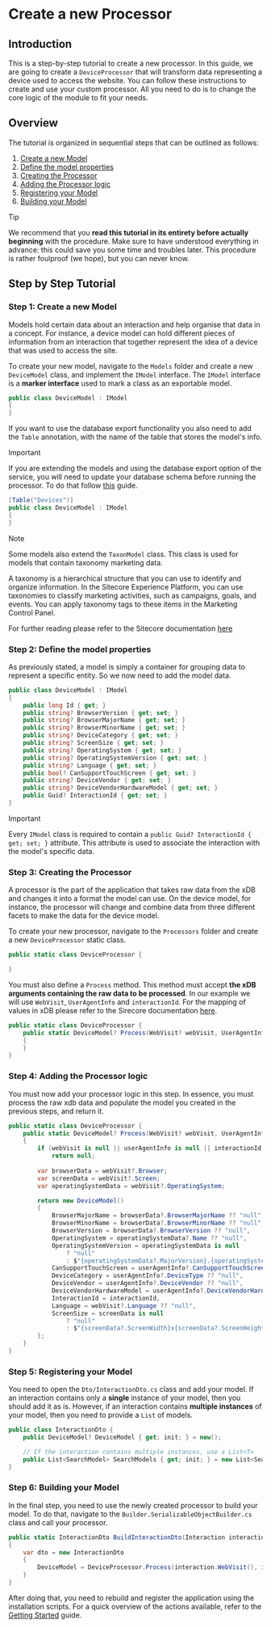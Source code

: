 # Create a new Processor

## Introduction

This is a step-by-step tutorial to create a new processor. In this guide, we are going to create a `DeviceProcessor` that will transform data representing a device used to access the website. You can follow these instructions to create and use your custom processor. All you need to do is to change the core logic of the module to fit your needs.

## Overview

The tutorial is organized in sequential steps that can be outlined as follows:

1. [Create a new Model](#step-1-create-a-new-model)
2. [Define the model properties](#step-2-define-the-model-properties)
3. [Creating the Processor](#step-3-creating-the-processor)
4. [Adding the Processor logic](#step-4-adding-the-processor-logic)
5. [Registering your Model](#step-5-registering-your-model)
6. [Building your Model](#step-6-building-your-model)

> [!TIP]
> We recommend that you **read this tutorial in its entirety before actually beginning** with the procedure.
> Make sure to have understood everything in advance: this could save you some time and troubles later. This 
> procedure is rather foulproof (we hope), but you can never know.

## Step by Step Tutorial

### Step 1: Create a new Model

Models hold certain data about an interaction and help organise that data in a concept. For instance, a device model can hold different pieces of information from an interaction that together represent the idea of a device that was used to access the site. 

To create your new model, navigate to the `Models` folder and create a new `DeviceModel` class, and implement the `IModel` interface. The `IModel` interface is a **marker interface** used to mark a class as an exportable model.

```cs
public class DeviceModel : IModel 
{
}
```

If you want to use the database export functionality you also need to add the `Table` annotation, with the name of the table that stores the model's info.

> [!IMPORTANT]
> If you are extending the models and using the database export option of the service, you will need to update your database schema before running the processor. To do that follow [this]() guide.

```cs
[Table("Devices")]
public class DeviceModel : IModel 
{
}
```


> [!NOTE]
> Some models also extend the `TaxonModel` class. This class is used for models that contain taxonomy marketing data.
>  
> A taxonomy is a hierarchical structure that you can use to identify and organize information. In the Sitecore Experience Platform, you can use taxonomies to classify marketing activities, such as campaigns, goals, and events. You can apply taxonomy tags to these items in the Marketing Control Panel.
>
> For further reading please refer to the Sitecore documentation [here](https://doc.sitecore.com/xp/en/users/103/sitecore-experience-platform/marketing-taxonomies.html)

### Step 2: Define the model properties

As previously stated, a model is simply a container for grouping data to represent a specific entity. So we now need to add the model data.

```cs
public class DeviceModel : IModel
{
    public long Id { get; }
    public string? BrowserVersion { get; set; }
    public string? BrowserMajorName { get; set; }
    public string? BrowserMinorName { get; set; }
    public string? DeviceCategory { get; set; }
    public string? ScreenSize { get; set; }
    public string? OperatingSystem { get; set; }
    public string? OperatingSystemVersion { get; set; }
    public string? Language { get; set; }
    public bool? CanSupportTouchScreen { get; set; }
    public string? DeviceVendor { get; set; }
    public string? DeviceVendorHardwareModel { get; set; }
    public Guid? InteractionId { get; set; }
}
```

> [!IMPORTANT]  
> Every `IModel` class is required to contain a `public Guid? InteractionId { get; set; }` attribute. This attribute is used to associate the interaction with the model's specific data.

### Step 3: Creating the Processor

A processor is the part of the application that takes raw data from the xDB and changes it into a format the model can use. On the device model, for instance, the processor will change and combine data from three different facets to make the data for the device model.

To create your new processor, navigate to the `Processors` folder and create a new `DeviceProcessor` static class.  

```cs
public static class DeviceProcessor {

}
```

You must also define a `Process` method. This method must accept **the xDB arguments containing the raw data to be processed**. In our example we will use `WebVisit`, `UserAgentInfo` and `interactionId`. For the mapping of values in xDB please refer to the Sirecore documentation [here](https://doc.sitecore.com/xp/en/developers/92/sitecore-experience-platform/collection-model-reference.html).

```cs
public static class DeviceProcessor {
    public static DeviceModel? Process(WebVisit? webVisit, UserAgentInfo? userAgentInfo, Guid? interactionId)
    {
    }
}
```

### Step 4: Adding the Processor logic

You must now add your processor logic in this step. In essence, you must process the raw xdb data and populate the model you created in the previous steps, and return it.

```cs
public static class DeviceProcessor {
    public static DeviceModel? Process(WebVisit? webVisit, UserAgentInfo? userAgentInfo, Guid? interactionId)
    {
        if (webVisit is null || userAgentInfo is null || interactionId is null)
            return null;
    
        var browserData = webVisit?.Browser;
        var screenData = webVisit?.Screen;
        var operatingSystemData = webVisit?.OperatingSystem;

        return new DeviceModel()
        {
            BrowserMajorName = browserData?.BrowserMajorName ?? "null",
            BrowserMinorName = browserData?.BrowserMinorName ?? "null",
            BrowserVersion = browserData?.BrowserVersion ?? "null",
            OperatingSystem = operatingSystemData?.Name ?? "null",
            OperatingSystemVersion = operatingSystemData is null
                ? "null"
                : $"{operatingSystemData?.MajorVersion}.{operatingSystemData?.MinorVersion}",
            CanSupportTouchScreen = userAgentInfo?.CanSupportTouchScreen ?? false,
            DeviceCategory = userAgentInfo?.DeviceType ?? "null",
            DeviceVendor = userAgentInfo?.DeviceVendor ?? "null",
            DeviceVendorHardwareModel = userAgentInfo?.DeviceVendorHardwareModel ?? "null",
            InteractionId = interactionId,
            Language = webVisit?.Language ?? "null",
            ScreenSize = screenData is null
                ? "null"
                : $"{screenData?.ScreenWidth}x{screenData?.ScreenHeight}"
        };
    }
}
```

### Step 5: Registering your Model

You need to open the `Dto/InteractionDto.cs` class and add your model. If an interaction contains only a **single** instance of your model, then you should add it as is. However, if an interaction contains **multiple instances** of your model, then you need to provide a `List` of models.

```cs
public class InteractionDto {
    public DeviceModel? DeviceModel { get; init; } = new();

    // If the interaction contains multiple instances, use a List<T>
    public List<SearchModel> SearchModels { get; init; } = new List<SearchModel>();
}
```

### Step 6: Building your Model

In the final step, you need to use the newly created processor to build your model. To do that, navigate to the `Builder.SerializableObjectBuilder.cs` class and call your processor.

```cs
public static InteractionDto BuildInteractionDto(Interaction interaction)
{
    var dto = new InteractionDto
    {
        DeviceModel = DeviceProcessor.Process(interaction.WebVisit(), interaction.UserAgentInfo(), interaction.Id)
    }
}
```

After doing that, you need to rebuild and register the application using the installation scripts. For a quick overview of the actions available, refer to the [Getting Started](../README.md) guide.